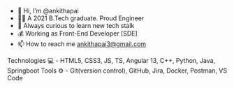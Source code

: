 - 👋 Hi, I’m @ankithapai
- 👩‍🎓 A 2021 B.Tech graduate. Proud Engineer
- 🌱 Always curious to learn new tech stalk
- 💰 Working as Front-End Developer [SDE]
- 📫 How to reach me ankithapai3@gmail.com

Technologies 💻 - HTML5, CSS3, JS, TS, Angular 13, C++, Python, Java, Springboot
Tools ⚙ - Git(version control), GitHub, Jira, Docker, Postman, VS Code

<!---
ankithapai/ankithapai is a ✨ special ✨ repository because its `README.md` (this file) appears on your GitHub profile.
You can click the Preview link to take a look at your changes.
--->
